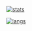 [![stats](https://github-readme-stats.vercel.app/api?username=ryuuta0217&count_private=true&show_icons=true&bg_color=25,e96487,904e99&title_color=fff&text_color=fff)](https://github.com/ryuuta0217)

[![langs](https://github-readme-stats.vercel.app/api/top-langs/?username=ryuuta0217&bg_color=25,e96487,904e99&title_color=fff&text_color=fff)](https://github.com/ryuuta0217)
